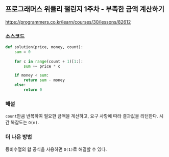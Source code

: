 ## 프로그래머스 위클리 챌린지 1주차 - 부족한 금액 계산하기 

https://programmers.co.kr/learn/courses/30/lessons/82612
### 소스코드
```py
def solution(price, money, count):
    sum = 0
    
    for c in range(count + 1)[1:]:
        sum += price * c

    if money < sum:
        return sum - money
    else:
        return 0
```

### 해설
`count`만큼 반복하여 필요한 금액을 계산하고, 요구 사항에 따라 결과값을 리턴한다. 시간 복잡도는 `O(n)`.

### 더 나은 방법
등비수열의 합 공식을 사용하면 `O(1)`로 해결할 수 있다.
